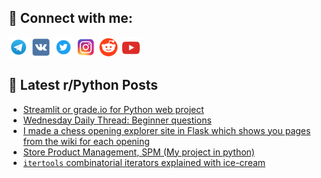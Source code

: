 ## 🔎 Connect with me:
[<img src="https://github.com/bullbesh/bullbesh/blob/main/images/Telegram.png" width="32" height="32" />](https://t.me/bullbesh)
[<img src="https://github.com/bullbesh/bullbesh/blob/main/images/VK.png" width="32" height="32" />](https://vk.com/bullbesh)
[<img src="https://github.com/bullbesh/bullbesh/blob/main/images/Twitter.png" width="32" height="32" />](https://twitter.com/bullbesh1)
[<img src="https://github.com/bullbesh/bullbesh/blob/main/images/Instagram.png" width="32" height="32" />](https://www.instagram.com/bullbesh)
[<img src="https://github.com/bullbesh/bullbesh/blob/main/images/Reddit.png" width="32" height="32" />](https://www.reddit.com/user/bullbesh)
[<img src="https://github.com/bullbesh/bullbesh/blob/main/images/YouTube.png" width="32" height="32" />](https://www.youtube.com/channel/UCtfjRs6uzgq5mfm8S06WTcg)

## 📕 Latest r/Python Posts
<!-- BLOG-POST-LIST:START -->
- [Streamlit or grade.io for Python web project](https://www.reddit.com/r/Python/comments/1eaxr6w/streamlit_or_gradeio_for_python_web_project/)
- [Wednesday Daily Thread: Beginner questions](https://www.reddit.com/r/Python/comments/1ean7a2/wednesday_daily_thread_beginner_questions/)
- [I made a chess opening explorer site in Flask which shows you pages from the wiki for each opening](https://www.reddit.com/r/Python/comments/1ealzuv/i_made_a_chess_opening_explorer_site_in_flask/)
- [Store Product Management, SPM &lpar;My project in python&rpar;](https://www.reddit.com/r/Python/comments/1eae015/store_product_management_spm_my_project_in_python/)
- [`itertools` combinatorial iterators explained with ice-cream](https://www.reddit.com/r/Python/comments/1eaarah/itertools_combinatorial_iterators_explained_with/)
<!-- BLOG-POST-LIST:END -->
